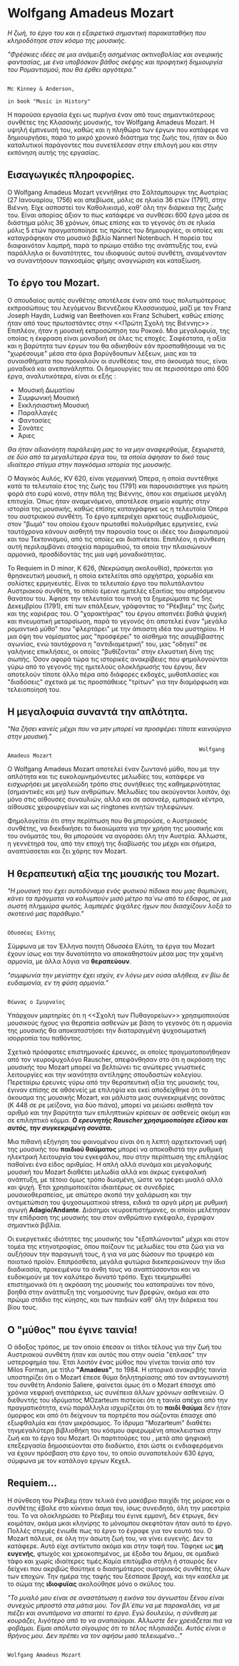 # Wolfgang Amadeus Mozart


*Η ζωή, το έργο του και η εξαιρετικά σημαντική παρακαταθήκη που κληροδότησε στον κόσμο της μουσικής.* 


*"Φρέσκιες ιδέες σε μια ανάμειξη ασημένιας ακτινοβολίας και ονειρικής φαντασίας, με ένα υποβόσκον βάθος σκέψης και προφητική δημιουργία του Ρομαντισμού, που θα έρθει αργότερα."*



                                                               
                                                                                  Mc Kinney & Anderson,
                                                                                  in book "Music in History"

Η παρούσα εργασία έχει ως πυρήνα έναν από τους σημαντικότερους συνθέτες της Κλασσικής μουσικής, τον Wolfgang Amadeus Mozart. Η υψηλή έμπνευσή του, καθώς και η πληθώρα των έργων που κατάφερε να δημιουργήσει, παρά το μικρό χρονικό διάστημα της ζωής του, ήταν οι δύο καταλυτικοί παράγοντες που συνετέλεσαν στην επιλογή μου και στην εκπόνηση αυτής της εργασίας. 


## Εισαγωγικές πληροφορίες.

Ο Wolfgang Amadeus Mozart γεννήθηκε στο Σάλτσμπουργκ της Αυστρίας (27 Ιανουαρίου, 1756) και απεβίωσε, μόλις σε ηλικία 36 ετών (1791), στην Βιέννη. Είχε ασπαστεί τον Καθολικισμό, καθ' όλη την διάρκεια της ζωής του. Είναι απορίας άξιον το πως κατάφερε να συνθέσει 600 έργα μέσα σε διάστημα μόλις 36 χρόνων, όπως επίσης και το γεγονός ότι σε ηλικία μόλις 5 ετών πραγματοποίησε τις πρώτες του δημιουργίες, οι οποίες και καταγράφηκαν στο μουσικό βιβλίο Nannerl Notenbuch. Η πορεία του διαφαινόταν λαμπρή, παρά το πρώιμο στάδιο της ανάπτυξής του, ενώ παράλληλα οι δυνατότητες, του ιδιοφυούς αυτού συνθέτη, αναμένονταν να συναντήσουν παγκοσμίας φήμης αναγνώριση και καταξίωση.   

## Το έργο του Mozart. 

Ο σπουδαίος αυτός συνθέτης αποτέλεσε έναν από τους πολυτιμότερους εκπροσώπους του λεγόμενου Βιεννέζικου Κλασσικισμού, μαζί με τον Franz Joseph Haydn, Ludwig van Beethoven και Franz Schubert, καθώς επίσης ήταν από τους πρωτοστάντες στην <<Πρώτη Σχολή της Βιέννης>> . Επιπλέον, ήταν η μουσική εκπροσώπηση του Ροκοκό. Μια μεγαλοφυία, της οποίας η έκφραση είναι μοναδική σε όλες τις εποχές. Σαφέστατα, η αξία και η βαρύτητα των έργων του θα αδικηθούν εάν προσπαθήσουμε να τις "χωρέσουμε" μέσα στα όρια βαρύγδουπων λέξεων, μιας και τα συναισθήματα που προκαλούν οι συνθέσεις του, στο άκουσμά τους, είναι μοναδικά και ανεπανάληπτα.  Οι δημιουργίες του σε περισσότερα από 600 έργα, αναλυτικότερα, είναι οι εξής :


- Μουσική Δωματίου
- Συμφωνική Μουσική 
- Εκκλησιαστική Μουσική 
- Παραλλαγές 
- Φαντασίες 
- Σονάτες 
- Άριες


*Θα ήταν αδιανόητη παράλειψη μας το να μην αναφερθούμε, ξεχωριστά, σε δύο από τα μεγαλύτερα έργα του, τα οποία άφησαν το δικό τους ιδιαίτερο στίγμα στην παγκόσμια ιστορία της μουσικής.*


Ο Μαγικός Αυλός, KV 620, είναι γερμανική Όπερα, η οποία συντέθηκε κατά το τελευταίο έτος της ζωής του (1791) και παρουσιάστηκε για πρώτη φορά στο ευρύ κοινό, στην πόλη της Βιέννης, όπου και σημείωσε μεγάλη επιτυχία. Όπως ήταν αναμενόμενο, αποτέλεσε σημείο καμπής στην ιστορία της μουσικής, καθώς επίσης καταγράφηκε ως η τελευταία Όπερα του αυστριακού συνθέτη. Το έργο εμπεριέχει αρκετούς συμβολισμούς, στον "βωμό" του οποίου έχουν πρωταθεί πολυάριθμες ερμηνείες, ενώ ταυτόχρονα κάνουν αισθητή την παρουσία τους οι ιδέες του Διαφωτισμού και του Τεκτονισμού, από τις οποίες και διαπνέεται. Επιπλέον, η σύνθεση αυτή περιλαμβάνει στοιχεία παραμυθιού, τα οποία την πλαισιώνουν αρμονικά, προσδίδοντάς της μια υφή μοναδικότητας.


Το Requiem in D minor, K 626, (Νεκρώσιμη ακολουθία), πρόκειται για θρησκευτική μουσική, η οποία εκτελείται από ορχήστρα, χορωδία και σολίστες ερμηνευτές. Είναι το τελευταίο έργο του πολυτάλαντου Αυστριακού συνθέτη, το οποίο έμεινε ημιτελές εξαιτίας του απρόσμενου θανάτου του. Άφησε την τελευταία του πνοή τα ξημερώματα τις 5ης Δεκεμβρίου (1791), επί των επάλξεων, γράφοντας το "Ρέκβιεμ" της ζωής και της καριέρας του. Ο "χαρακτήρας" του έργου αποπνέει βαθιά ψυχική και πνευματική μεταρσίωση, παρά το γεγονός ότι αποτελεί έναν "μεγάλο ρομαντικό μύθο" που "φλερτάρει" με την άπιαστη ιδέα του μυστηρίου. Η μια όψη του νομίσματος μας "προσφέρει" το αίσθημα της ασυμβίβαστης αγωνίας, ενώ ταυτόχρονα η "αντιδιαμετρική" του, μας "οδηγεί" σε γαλήνιες επικλήσεις, οι οποίες "βυθίζονται" στην ελκυστική δίνη της σιωπής. Όσον αφορά τώρα τις ιστορικές ανακρίβειες που φημολογούνται γύρω από το γεγονός της ημιτελούς ολοκλήρωσής του έργου, δεν αποτελούν τίποτε άλλο πέρα από διάφορες εκδοχές, μυθοπλασίες και "διαδόσεις" σχετικά με τις προσπάθειες "τρίτων" για την διαμόρφωση και  τελειοποίησή του.

## Η μεγαλοφυία συναντά την απλότητα.

*"Να ζήσει κανείς μέχρι που να μην μπορεί να προσφέρει τίποτε καινούργιο στην μουσική."*

                                                                Wolfgang Amadeus Mozart
                                   
                                   
                                   
Ο Wolfgang Amadeus Mozart αποτελεί έναν ζωντανό μύθο, που με την απλότητα και τις ευκολομνημόνευτες μελωδίες του, κατάφερε να εισχωρήσει με μεγαλειώδη τρόπο στις συνήθειες της καθημερινότητας (σημαντικές και μη) των ανθρώπων. Μελωδίες του ακούγονται λοιπόν, όχι μόνο στις αίθουσες συναυλιών, αλλά και σε ασανσέρ, εμπορικά κέντρα, αίθουσες χειρουργείων και ως ringtones κινητών τηλεφώνων.

Φημολογείται ότι στην περίπτωση που θα μπορούσε, ο Αυστριακός συνθέτης, να διεκδικήσει τα δικαιώματα για την χρήση της μουσικής και του ονόματός του, θα μπορούσε να αγοράσει όλη την Αυστρία. Άλλωστε, η γεννέτηρά του, από την εποχή της διαβίωσής του μέχρι και σήμερα, αναπτύσσεται και ζει χάρης τον Mozart. 

## Η θεραπευτική αξία της μουσικής του Mozart.

*"Η μουσική του έχει αυτοδύναμο ενός φυσικού πίδακα που μας θαμπώνει, κάνει τα πράγματα να κολυμπούν μισό μέτρο πα΄νω από το έδαφος, σε μια σωστή πλημμύρα φωτός, λαμπερές ψιχάλες ήχων που διασχίζουν λοξά το σκοτεινό μας παράθυρο."*



                                                                           Οδυσσέας Ελύτης
                                                                           
Σύμφωνα με τον Έλληνα ποιητή Οδυσσέα Ελύτη, τα έργα του Mozart έχουν ίσως και την δυνατότητα να αποκαθηστούν μέσα μας την χαμένη αρμονία, με άλλα λόγια να **θεραπεύουν**. 



*"συμφωνία την μεγίστην έχει ισχύν, εν λόγω μεν ούσα αλήθεια, εν βίω δε ευδαιμονία, εν τη φύση αρμονία."*



                                                                       Θέωνας ο Σμυρναίος
                                                                       
Υπάρχουν μαρτηρίες ότι η <<Σχολή των Πυθαγορείων>> χρησιμοποιούσε μουσικούς ήχους για θεραπεία ασθενών με βάση το γεγονός ότι η αρμονία της μουσικής θα αποκαταστήσει την διαταραγμένη ψυχοσωματική ισορροπία του παθόντος. 

Σχετικά πρόσφατες επιστημονικές έρευνες, οι οποίες πραγματοποιήθηκαν από τον νευροψυχολόγο Rauscher, απεφάνθησαν στο ότι η ακρόαση της μουσικής του Mozart μπορεί να βελτιώνει τις ανώτερες γνωστικές λειτουργίες και την ικανότητα αντίληψης σπουδαστών κολεγίου. Περεταίρω έρευνες γύρω από την θεραπευτική αξία της μουσικής του, έγιναν επίσης σε αθσενείς με επιληψία και εκεί αποδείχθηκε ότι το άκουσμα της μουσικής Mozart, και μάλιστα μιας συγκεκριμένης σονάτας (K 448 σε ρε μείζονα, για δύο πιάνα), μπορεί να μειώσει αισθητά τον αριθμό και την βαρύτητα των επιληπτικών κρίσεων σε ασθενείς ακόμη και σε επιληπτικό κόμμα. ***Ο ερευνητής Rauscher χρησιμοοποίησε εξίσου και αυτός, την συγκεκριμένη σονάτα.***

Μια πιθανή εξήγηση του φαινομένου είναι ότι η λεπτή αρχιτεκτονική υφή της μουσικής του **παιδιού θαύματος** μπορεί να αποκαθιστά την ρυθμική ηλεκτρική λειτουργία του εγκεφάλου, που στην περίπτωση της επιληψίας παθαίνει ένα είδος αριθμίας. Η απλή αλλά συνάμα και μεγαλοφυής μουσική του Mozart διαθέτει μελωδία αλλά και άκρως εγκεφαλική ανάπτυξη, με τέτοιο όμως τρόπο δωσμένη, ώστε να τρέφει μυαλό αλλά και ψυχή. Έτσι χρησιμοποιείται ιδιαιτέρως σε συνεδρίες μουσικοθεραπείας, με απώτερο σκοπό την χαλάρωση και την αντιμετώπιση του ψυχοσωματικού stress, ειδικά τα αργά μέρη με ρυθμική αγωγή **Adagio/Andante**. Διάσημοι νευροεπιστήμονες, οι οποίοι μελέτησαν την επίδραση της μουσικής του στον ανθρώπινο εγκέφαλο, έγραψαν σημαντικά βιβλία.

Οι ευεργετικές ιδιότητες της μουσικής του "εξαπλώνονται" μέχρι και στον τομέα της κτηνοτροφίας, όπου παίζουν τις μελωδίες του στα ζώα για να αυξήσουν την παραγωγή τους, ή για να μας δώσουν πιο τρυφερό και ποιοτικό προϊόν. Επιπρόσθετα, μεγάλα φυτώρια διεκπεραιώνουν την ίδια διαδικασία, προκειμένου τα άνθη τους να αναπτύσσονται και να ευδοκιμούν με τον καλύτερο δυνατό τρόπο. Έχει τεκμηριωθεί επιστημονικά ότι η ακρόαση της μουσικής του καταπραϋνει τον πόνο, βοηθά στην ανάτπυξη της νοημοσύνης των βρεφών, ακόμα και στο πρώιμο στάδιο της κύησης, και των παιδιών καθ' όλη την διάρκεια του βίου τους. 

## Ο "μύθος" που έγινε ταινία!

Ο άδοξος τρόπος, με τον οποίο έπεσαν οι τίτλοι τέλους για την ζωή του Αυστριακού συνθέτη ήταν και αυτός που στην ουσία "έπλασε" την υστεροφημία του. Έτσι λοιπόν ένας μύθος που γίνεται ταινία από τον Milos Forman, με τίτλο **"Amadeus"**, το 1984.  Η ιστορικά ανακριβής ταινία υποστηρίζει ότι ο Mozart έπεσε θύμα δηλητηρίασης από τον ανταγωνιστή του συνθέτη Andonio Saliere, φαίνεται όμως ότι ο Mozart έπασχε από χρόνια νεφρική ανεπάρκεια, ως συνέπεια άλλων χρόνιων ασθενειών. Ο διεθυντής του ιδρύματος MOzarteum πιστεύει ότι η ταινία απέχει από την πραγματικότητα, ενώ παράλληλα ισχυρίζεται ότι το **παιδί θαύμα** δεν ήταν όμορφος και από ότι δείχνουν τα πορτρέτα που σώζονται έπασχε από εξωφθαλμία και ήταν μικρόσωμος. Το ίδρυμα "Mozarteum" διαθέτει τηνμεγαλύτερη βιβλιοθήκη του κόσμου αφιερωμένη αποκλειστικα στην ζωή και το έργο του Mozart. Οι παρτιτούρες του , μετά απο ψηφιακή επεξεργασία δημοσιεύονται στο διαδύκτιο, έτσι ώστε οι ενδιαφερόμενοι να έχουν πρόσβαση στο έργο του, το οποίο συναποτελούν 630 έργα, σύμφωνα με τον κατάλογο εργων Κεχελ.





## Requiem...

Η σύνθεση του Ρέκβιεμ ήταν τελικά ένα μακάβριο παιχίδι της μοίρας και ο συνθέτης έβαλε στο κύκνειο άσμα του, ίσως συνειδητά, όλη την μαεστρία του. Το να ολοκληρώσει το Ρέκβιεμ του έγινε εμμονή, δεν έτρωγε, δεν κοιμόταν, ακόμα μκαι κληνίρης το μόνομπου σκεφτόταν ήταν αυτό το έργο. Πολλές στιγμές ένιωθε πως το έργο το έγραφε για τον εαυτό του.
O Mozart πάλευε, σε όλη την άσωτη ζωή του, να γίνει ευγενής. Δεν τα κατάφερε. Αυτό είχε αντίκτυπο ακόμα και στην ταφή του. Τάφηκε ως **μη ευγενής**, φτωχός και χρεοκοπημένος, με έξοδα του δήμου, σε ομαδικό τάφο και χωρίς ιδιαίτερες τιμές.Καμία επιτύμβια στήλη ή σταυρός δεν δείχνει που ακριβώς θαύτηκε ο διασημότερος αυστριακός συνθέτης όλων των εποχών.  Την ημέρα της ταφής του ξέσπασε βροχή, και την κασέλα με το σώμα της **ιδιοφυϊας** ακολούθησε μόνο ο σκύλος του. 





*"Το μυαλό μου είναι σε αναστάτωση η εικόνα του άγνωστου ξένου είναι συνεχώς μπροστά στα μάτια μου. Τον βλ΄έπω να με παρακαλάει, να με πιέζει και ανυπόμονα να απαιτεί το έργο. Εγώ δουλεύω, η σύνθεση με κουράζει, λιγότερο από το να αναπαύομαι. Άλλωστε δεν χρειάζεται πια να φοβάμαι. Είμαι απόλυτα σίγουρος ότι το τέλος πλησιαάζει. Αυτός είναι ο θρήνος μου. Δεν πρέπει να τον αφήσω μισό τελειωμένο..."*



                                                                                               Wolfgang Amadeus Mozart
